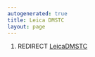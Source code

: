 ```yaml
---
autogenerated: true
title: Leica DMSTC
layout: page
---
```


1.  REDIRECT [LeicaDMSTC](LeicaDMSTC "wikilink")
